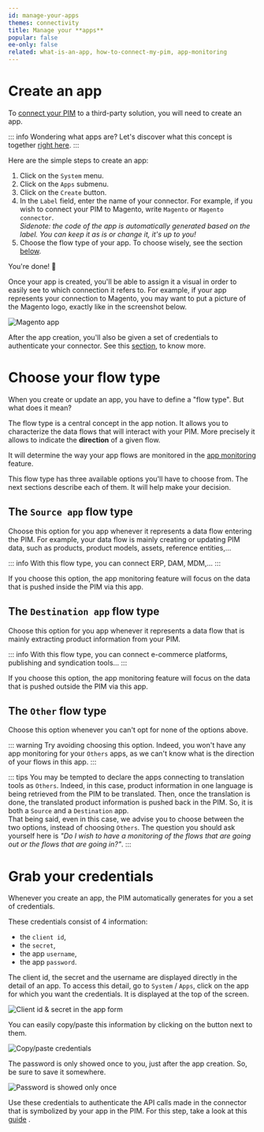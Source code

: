 ```yaml
---
id: manage-your-apps
themes: connectivity
title: Manage your **apps**
popular: false
ee-only: false
related: what-is-an-app, how-to-connect-my-pim, app-monitoring
---
```


# Create an app

To [connect your PIM](how-to-connect-my-pim.html) to a third-party solution, you will need to create an app.

::: info
Wondering what apps are? Let's discover what this concept is together [right here](what-is-an-app.html).
:::

Here are the simple steps to create an app:
1. Click on the `System` menu.
2. Click on the `Apps` submenu.
3. Click on the `Create` button.
4. In the `Label` field, enter the name of your connector. For example, if you wish to connect your PIM to Magento, write `Magento` or `Magento connector`.  
_Sidenote: the code of the app is automatically generated based on the label. You can keep it as is or change it, it's up to you!_
5. Choose the flow type of your app. To choose wisely, see the section [below](#choose-your-flow-type).

You're done! :tada:

Once your app is created, you'll be able to assign it a visual in order to easily see to which connection it refers to. For example, if your app represents your connection to Magento, you may want to put a picture of the Magento logo, exactly like in the screenshot below.

![Magento app](magento_app.png) <!-- TODO once all the cards for the edit form are done -->

After the app creation, you'll also be given a set of credentials to authenticate your connector. See this [section](#grab-your-credentials), to know more.

# Choose your flow type

When you create or update an app, you have to define a "flow type". But what does it mean?

The flow type is a central concept in the app notion. It allows you to characterize the data flows that will interact with your PIM. More precisely it allows to indicate the **direction** of a given flow.

It will determine the way your app flows are monitored in the [app monitoring](app-monitoring.html) feature.

This flow type has three available options you'll have to choose from. The next sections describe each of them. It will help make your decision.

## The `Source app` flow type

Choose this option for you app whenever it represents a data flow entering the PIM. For example, your data flow is mainly creating or updating PIM data, such as products, product models, assets, reference entities,...

::: info
With this flow type, you can connect ERP, DAM, MDM,...
:::

If you choose this option, the app monitoring feature will focus on the data that is pushed inside the PIM via this app.

## The `Destination app` flow type

Choose this option for you app whenever it represents a data flow that is mainly extracting product information from your PIM.

::: info
With this flow type, you can connect e-commerce platforms, publishing and syndication tools...
:::

If you choose this option, the app monitoring feature will focus on the data that is pushed outside the PIM via this app.

## The `Other` flow type

Choose this option whenever you can't opt for none of the options above.

::: warning
Try avoiding choosing this option. Indeed, you won't have any app monitoring for your `Others` apps, as we can't know what is the direction of your flows in this app.
:::

::: tips
You may be tempted to declare the apps connecting to translation tools as `Others`. Indeed, in this case, product information in one language is being retrieved from the PIM to be translated. Then, once the translation is done, the translated product information is pushed back in the PIM. So, it is both a `Source` and a `Destination` app.  
That being said, even in this case, we advise you to choose between the two options, instead of choosing `Others`. The question you should ask yourself here is _"Do I wish to have a monitoring of the flows that are going out or the flows that are going in?"_.
:::

# Grab your credentials

Whenever you create an app, the PIM automatically generates for you a set of credentials.

These credentials consist of 4 information:
- the `client id`,
- the `secret`,
- the app `username`,
- the app `password`.

The client id, the secret and the username are displayed directly in the detail of an app. To access this detail, go to `System` / `Apps`, click on the app for which you want the credentials. It is displayed at the top of the screen. <!-- TODO: TO VALIDATE, UI NOT VALIDATED FOR THE MOMENT -->

![Client id & secret in the app form](client_id_and_secret_in_the_app_form.png) <!-- TODO once all edit form cards are merged -->

You can easily copy/paste this information by clicking on the button next to them.

![Copy/paste credentials](copy_paste_credentials.png) <!-- TODO once all edit form cards are merged -->

The password is only showed once to you, just after the app creation. So, be sure to save it somewhere.

![Password is showed only once](password_showed_only_once.png) <!-- TODO once all edit form cards are merged -->

Use these credentials to authenticate the API calls made in the connector that is symbolized by your app in the PIM. For this step, take a look at this [guide]() <!-- TODO add link when doc is written -->. 




